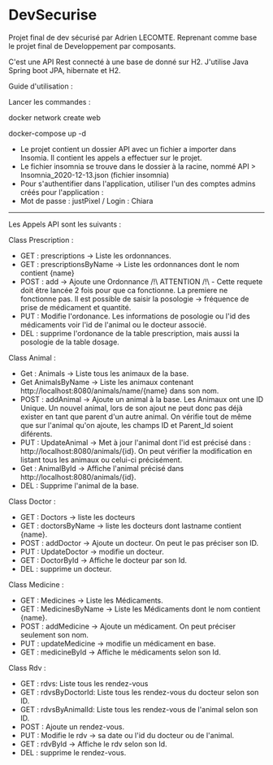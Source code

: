 # DevSecurise

Projet final de dev sécurisé par Adrien LECOMTE. Reprenant comme base le projet final de Developpement par composants.

C'est une API Rest connecté à une base de donné sur H2.
J'utilise Java Spring boot JPA, hibernate et H2.

Guide d'utilisation : <br />

Lancer les commandes :

docker network create web

docker-compose up -d

* Le projet contient un dossier API avec un fichier a importer dans Insomia. Il contient les appels a effectuer sur le projet.
* Le fichier insomnia se trouve dans le dossier à la racine, nommé API > Insomnia_2020-12-13.json (fichier insomnia)
* Pour s'authentifier dans l'application, utiliser l'un des comptes admins créés pour l'application :
* Mot de passe : justPixel / Login : Chiara

****

Les Appels API sont les suivants :

Class Prescription :
  - GET : prescriptions -> Liste les ordonnances.
  - GET : prescriptionsByName -> Liste les ordonnances dont le nom contient {name}
  - POST : add -> Ajoute une Ordonnance /!\ ATTENTION /!\ - Cette requete doit être lancée 2 fois pour que ca fonctionne. La premiere ne fonctionne pas.
  Il est possible de saisir la posologie -> fréquence de prise de médicament et quantité.
  - PUT : Modifie l'ordonance. Les informations de posologie ou l'id des médicaments voir l'id de l'animal ou le docteur associé.
  - DEL : supprime l'ordonance de la table prescription, mais aussi la posologie de la table dosage.

Class Animal  :
 - Get : Animals -> Liste tous les animaux de la base.
 - Get AnimalsByName -> Liste les animaux contenant http://localhost:8080/animals/name/{name} dans son nom.
 - POST : addAnimal -> Ajoute un animal à la base. Les Animaux ont une ID Unique. Un nouvel animal, lors de son ajout ne peut donc pas déjà exister en tant que parent d'un autre animal. On vérifie tout de même que sur l'animal qu'on ajoute, les champs ID et Parent_Id soient diférents.
 - PUT : UpdateAnimal -> Met à jour l'animal dont l'id est précisé dans : http://localhost:8080/animals/{id}. On peut vérifier la modification en listant tous les animaux ou celui-ci précisément.
 - Get : AnimalById -> Affiche l'animal précisé dans http://localhost:8080/animals/{id}.
 - DEL : Supprime l'animal de la base.
 
Class Doctor  :
  - GET : Doctors -> liste les docteurs
  - GET : doctorsByName -> liste les docteurs dont lastname contient {name}.
  - POST : addDoctor -> Ajoute un docteur. On peut le pas préciser son ID.
  - PUT : UpdateDoctor -> modifie un docteur.
  - GET : DoctorById -> Affiche le docteur par son Id.
  - DEL : supprime un docteur.
  
 Class Medicine :
   - GET : Medicines -> Liste les Médicaments.
   - GET : MedicinesByName -> Liste les Médicaments dont le nom contient {name}.
   - POST : addMedicine -> Ajoute un médicament. On peut préciser seulement son nom.
   - PUT : updateMedicine -> modifie un médicament en base.
   - GET : medicineById -> Affiche le médicaments selon son Id.
   
Class Rdv :
   - GET : rdvs: Liste tous les rendez-vous
   - GET : rdvsByDoctorId: Liste tous les rendez-vous du docteur selon son ID.
   - GET : rdvsByAnimalId: Liste tous les rendez-vous de l'animal selon son ID.
   - POST : Ajoute un rendez-vous.
   - PUT : Modifie le rdv -> sa date ou l'id du docteur ou de l'animal.
   - GET : rdvById -> Affiche le rdv selon son Id.
   - DEL : supprime le rendez-vous.
